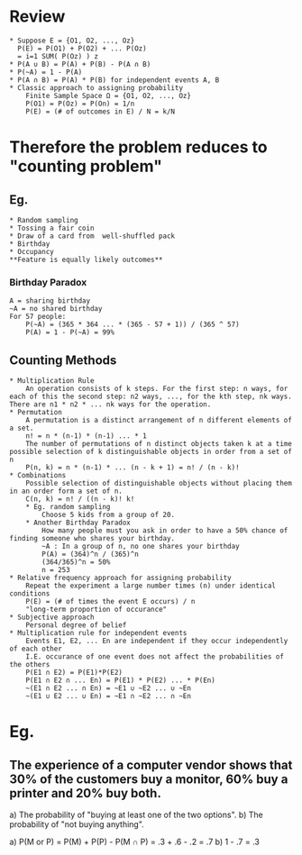 # Review
    * Suppose E = {O1, O2, ..., Oz}
      P(E) = P(O1) + P(O2) + ... P(Oz)
      = i=1 SUM( P(Oz) ) z
    * P(A ∪ B) = P(A) + P(B) - P(A ∩ B)
    * P(~A) = 1 - P(A)
    * P(A ∩ B) = P(A) * P(B) for independent events A, B
    * Classic approach to assigning probability
        Finite Sample Space Ω = {O1, O2, ..., Oz}
        P(O1) = P(Oz) = P(On) = 1/n
        P(E) = (# of outcomes in E) / N = k/N
# Therefore the problem reduces to "counting problem"
## Eg. 
    * Random sampling 
    * Tossing a fair coin 
    * Draw of a card from  well-shuffled pack
    * Birthday
    * Occupancy
    **Feature is equally likely outcomes**
### Birthday Paradox
    A = sharing birthday
    ~A = no shared birthday
    For 57 people:
        P(~A) = (365 * 364 ... * (365 - 57 + 1)) / (365 ^ 57)
        P(A) = 1 - P(~A) = 99%

## Counting Methods
    * Multiplication Rule
        An operation consists of k steps. For the first step: n ways, for each of this the second step: n2 ways, ..., for the kth step, nk ways. There are n1 * n2 * ... nk ways for the operation.
    * Permutation
        A permutation is a distinct arrangement of n different elements of a set. 
        n! = n * (n-1) * (n-1) ... * 1
        The number of permutations of n distinct objects taken k at a time possible selection of k distinguishable objects in order from a set of n
        P(n, k) = n * (n-1) * ... (n - k + 1) = n! / (n - k)!
    * Combinations
        Possible selection of distinguishable objects without placing them in an order form a set of n.
        C(n, k) = n! / ((n - k)! k!
        * Eg. random sampling
            Choose 5 kids from a group of 20.
        * Another Birthday Paradox
            How many people must you ask in order to have a 50% chance of finding someone who shares your birthday.
            ~A : In a group of n, no one shares your birthday
            P(A) = (364)^n / (365)^n
            (364/365)^n = 50%
            n = 253
    * Relative frequency approach for assigning probability
        Repeat the experiment a large number times (n) under identical conditions
        P(E) = (# of times the event E occurs) / n
        "long-term proportion of occurance"
    * Subjective approach
        Personal degree of belief
    * Multiplication rule for independent events            
        Events E1, E2, ... En are independent if they occur independently of each other
        I.E. occurance of one event does not affect the probabilities of the others
        P(E1 ∩ E2) = P(E1)*P(E2)
        P(E1 ∩ E2 ∩ ... En) = P(E1) * P(E2) ... * P(En)
        ~(E1 ∩ E2 ... ∩ En) = ~E1 ∪ ~E2 ... ∪ ~En
        ~(E1 ∪ E2 ... ∪ En) = ~E1 ∩ ~E2 ... ∩ ~En

# Eg.
## The experience of a computer vendor shows that 30% of the customers buy a monitor, 60% buy a printer and 20% buy both.
a) The probability of "buying at least one of the two options".
b) The probability of "not buying anything".

a) P(M or P) = P(M) + P(P) - P(M ∩ P) = .3 + .6 - .2 = .7
b) 1 - .7 = .3
